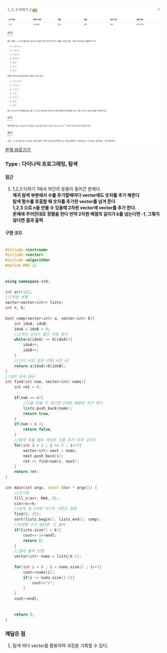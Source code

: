 ![Problem](https://raw.githubusercontent.com/seongjinkime/problem-solving/master/images/12101.png)
[문제 바로가기](https://www.acmicpc.net/problem/12101)
### Type : 다이나믹 프로그래밍, 탐색

#### 접근
1. 1,2,3 더하기 1에서 약간의 응용이 들어간 문제다.  
  **재귀 탐색 부분에서 수를 추가할때마다 vector에도 숫자를 추가 해준다**  
  **탐색 함수를 호출할 때 숫자를 추가한 vector를 넘겨 준다**  
  **1,2,3 으로 n을 만들 수 있을때 2차원 vector에 vector를 추가 한다.**  
  **문제에 주어진대로 정렬을 한다**
  **만약 2차원 배열의 길이가 k를 넘는다면 -1, 그렇지 않다면 결과 출력**

#### 구현 코드



```cpp

#include <iostream>
#include <vector>
#include <algorithm>
#define MAX 12


using namespace std;

int arr[12];
//2차원 배열
vector<vector<int>> lists;
int n, k;

bool comp(vector<int> a, vector<int> b){
    int idxA, idxB;
    idxA = idxB = 0;
    //2개의 숫자가 틀린 지점 찾기
    while(a[idxA] == b[idxA]){
        idxA++;
        idxB++;
    }
    //크기 비교 결과 반환(사전 순)
    return a[idxA]<b[idxB];
}
//재귀 탐색 함수
int find(int num, vector<int> nums){
    int ret = 0;

    if(num == n){
        //n을 만들 수 있다면 2차원 배열에 추가 한다
        lists.push_back(nums);
        return true;
    }
    if(num > n ){
        return false;
    }
    //탐색 호출 별로 새로운 수를 추가 하여 넘긴다
    for(int i = 1 ; i <= 3 ; i++){
        vector<int> next = nums;
        next.push_back(i);
        ret += find(num+i, next);
    }
    return ret;
}

int main(int argc, const char * argv[]) {
    //초기화
    fill_n(arr, MAX, 0);
    cin>>n>>k;
    //탐색 및 2차원 리스트 사전순 정렬
    find(0, {});
    sort(lists.begin(), lists.end(), comp);
    //k번째 수가 없다면 -1 출력
    if(lists.size() < k){
        cout<<-1<<endl;
        return 0;
    }
    //결과 출력 진행
    vector<int> nums = lists[k-1];

    for(int i = 0 ; i < nums.size() ; i++){
        cout<<nums[i];
        if(i != nums.size()-1){
            cout<<"+";
        }
    }
    cout<<endl;


    return 0;
}


```

### 깨달은 점
1. 탐색 마다 vector를 활용하여 과정을 기록할 수 있다.
